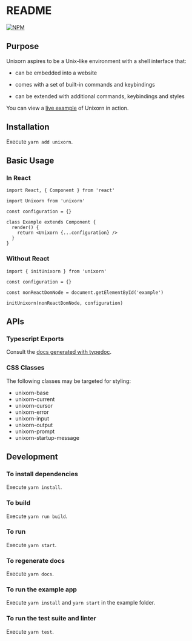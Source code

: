 # README

[![NPM](https://nodei.co/npm/unixorn.png?compact=true)](https://nodei.co/npm/unixorn/)

## Purpose

Unixorn aspires to be a Unix-like environment with a shell interface that:

* can be embedded into a website

* comes with a set of built-in commands and keybindings

* can be extended with additional commands, keybindings and styles

You can view a [live example](https://rheber.github.io/unixorn/example/index.html) of Unixorn in action.

## Installation

Execute `yarn add unixorn`.

## Basic Usage

### In React

```
import React, { Component } from 'react'

import Unixorn from 'unixorn'

const configuration = {}

class Example extends Component {
  render() {
    return <Unixorn {...configuration} />
  }
}
```

### Without React

```
import { initUnixorn } from 'unixorn'

const configuration = {}

const nonReactDomNode = document.getElementById('example')

initUnixorn(nonReactDomNode, configuration)
```

## APIs

### Typescript Exports

Consult the [docs generated with typedoc](https://rheber.github.io/unixorn/docs/index.html).

### CSS Classes

The following classes may be targeted for styling:

  * unixorn-base
  * unixorn-current
  * unixorn-cursor
  * unixorn-error
  * unixorn-input
  * unixorn-output
  * unixorn-prompt
  * unixorn-startup-message

## Development

### To install dependencies

Execute `yarn install`.

### To build

Execute `yarn run build`.

### To run

Execute `yarn start`.

### To regenerate docs

Execute `yarn docs`.

### To run the example app

Execute `yarn install` and `yarn start` in the example folder.

### To run the test suite and linter

Execute `yarn test`.

